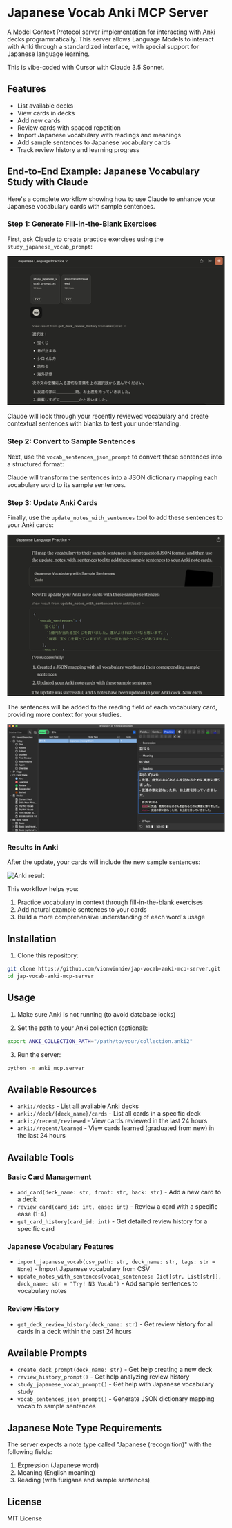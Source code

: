 # Japanese Vocab Anki MCP Server

A Model Context Protocol server implementation for interacting with Anki decks programmatically. This server allows Language Models to interact with Anki through a standardized interface, with special support for Japanese language learning.

This is vibe-coded with Cursor with Claude 3.5 Sonnet.

## Features

- List available decks
- View cards in decks
- Add new cards
- Review cards with spaced repetition
- Import Japanese vocabulary with readings and meanings
- Add sample sentences to Japanese vocabulary cards
- Track review history and learning progress

## End-to-End Example: Japanese Vocabulary Study with Claude

Here's a complete workflow showing how to use Claude to enhance your Japanese vocabulary cards with sample sentences.

### Step 1: Generate Fill-in-the-Blank Exercises

First, ask Claude to create practice exercises using the `study_japanese_vocab_prompt`:

![Fill in the blanks exercise](screenshots/fill_in_blanks.png)

Claude will look through your recently reviewed vocabulary and create contextual sentences with blanks to test your understanding.

### Step 2: Convert to Sample Sentences

Next, use the `vocab_sentences_json_prompt` to convert these sentences into a structured format:

Claude will transform the sentences into a JSON dictionary mapping each vocabulary word to its sample sentences.

### Step 3: Update Anki Cards

Finally, use the `update_notes_with_sentences` tool to add these sentences to your Anki cards:

![Update cards](screenshots/update_cards.png)

The sentences will be added to the reading field of each vocabulary card, providing more context for your studies.

![Update cards](screenshots/verify_notes.png)

### Results in Anki

After the update, your cards will include the new sample sentences:

![Anki result](screenshots/anki_result.png)

This workflow helps you:
1. Practice vocabulary in context through fill-in-the-blank exercises
2. Add natural example sentences to your cards
3. Build a more comprehensive understanding of each word's usage

## Installation

1. Clone this repository:
```bash
git clone https://github.com/vionwinnie/jap-vocab-anki-mcp-server.git
cd jap-vocab-anki-mcp-server
```

## Usage

1. Make sure Anki is not running (to avoid database locks)

2. Set the path to your Anki collection (optional):
```bash
export ANKI_COLLECTION_PATH="/path/to/your/collection.anki2"
```

3. Run the server:
```bash
python -m anki_mcp.server
```

## Available Resources

- `anki://decks` - List all available Anki decks
- `anki://deck/{deck_name}/cards` - List all cards in a specific deck
- `anki://recent/reviewed` - View cards reviewed in the last 24 hours
- `anki://recent/learned` - View cards learned (graduated from new) in the last 24 hours

## Available Tools

### Basic Card Management
- `add_card(deck_name: str, front: str, back: str)` - Add a new card to a deck
- `review_card(card_id: int, ease: int)` - Review a card with a specific ease (1-4)
- `get_card_history(card_id: int)` - Get detailed review history for a specific card

### Japanese Vocabulary Features
- `import_japanese_vocab(csv_path: str, deck_name: str, tags: str = None)` - Import Japanese vocabulary from CSV
- `update_notes_with_sentences(vocab_sentences: Dict[str, List[str]], deck_name: str = "Try! N3 Vocab")` - Add sample sentences to vocabulary notes

### Review History
- `get_deck_review_history(deck_name: str)` - Get review history for all cards in a deck within the past 24 hours

## Available Prompts

- `create_deck_prompt(deck_name: str)` - Get help creating a new deck
- `review_history_prompt()` - Get help analyzing review history
- `study_japanese_vocab_prompt()` - Get help with Japanese vocabulary study
- `vocab_sentences_json_prompt()` - Generate JSON dictionary mapping vocab to sample sentences

## Japanese Note Type Requirements

The server expects a note type called "Japanese (recognition)" with the following fields:
1. Expression (Japanese word)
2. Meaning (English meaning)
3. Reading (with furigana and sample sentences)

## License

MIT License